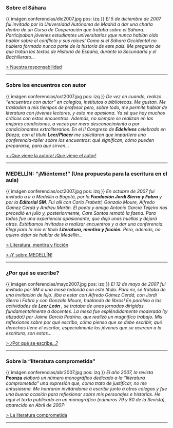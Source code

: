 ### Sobre el Sáhara

 {{ imágen conferencias/dic2007.jpg pos: izq }}
_El 5 de diciembre de 2007 fui invitado por la Universidad Autónoma de Madrid
a dar una charla dentro de un Curso de Cooperación que trataba sobre el
Sáhara. Participaban jóvenes estudiantes universitarios ¡que nunca habían
oído hablar sobre el conflicto y sus raíces! Como si el Sáhara Occidental no
hubiera formado nunca parte de la historia de este país. Me pregunto de qué
tratan los textos de Historia de España, durante la Secundaria y el
Bachillerato…_

[> Nuestra responsabilidad](/conferencias/sahara-conferencia-autonoma)

* * *

### Sobre los encuentros con autor

 {{ imágen conferencias/oct2007.jpg pos: izq }}
_De vez en cuando, realizo “encuentros con autor” en colegios, institutos o
bibliotecas. Me gustan. Me trasladan a mis tiempos de profesor pero, sobre
todo, me permite hablar de literatura con jóvenes lectores, y esto me
apasiona. Ya sé que hay muchos críticos con estos encuentros. Además, no
siempre se realizan en las mejores condiciones, a veces por mero
desconocimiento o por condicionantes extraliterarios. En el II Congreso de
**Edelvives** celebrado en Baeza, con el título **Leer/Placer** me
solicitaron que impartiera una conferencia-taller sobre los encuentros: qué
significan, cómo pueden prepararse, para qué sirven…_

[> ¡Que viene la autora! ¡Que viene el
autor!](/conferencias/encuentros-edelvives-baeza)

* * *

### MEDELLÍN: “¡Miénteme!” (Una propuesta para la escritura en el aula)

 {{ imágen conferencias/oct2007.jpg pos: izq }}
_En octubre de 2007 fui invitado a ir a Medellín a Bogotá, por la **Fundación
Jordi Sierra y Fabra** y por la **Editorial SM**. Fui allí con Carlo
Frabetti, Gonzalo Moure, Alfredo Gómez Cerdá y Andreu Martín. El poeta y
amigo Antonio García Teijeiro nos precedió en julio y, posteriormente, Care
Santos remató la faena. Para todos fue una experiencia apasionante, que dejó
unas huellas y dejará otras. Estábamos invitados a realizar encuentros y a
dar una conferencia. Elegí para la mía el título **Literatura, mentira y
ficción.** Pero, además, no quiero dejar de hablar de Medellín…_

[> Literatura, mentira y ficción](/conferencias/literaturaficcion)

[> ¡Y sobre MEDELLÍN!](/conferencias/medellin)

* * *

### ¿Por qué se escribe?

 {{ imágen conferencias/mayo2007.jpg pos: izq }}
_El 12 de mayo de 2007 fui invitado por SM a una mesa redonda con este
título. Para mí, se trataba de una invitación de lujo. ¡Iba a estar con
Alfredo Gómez Cerdá, con Jordi Sierra i Fabra y con Gonzalo Moure, hablando
de libros! En paralelo a las actividades de **Leer León** , se trataba de
unas jornadas dirigidas fundamentalmente a docentes. La mesa fue
espléndidamente moderada (¡y atizada!) por Jaime García Padrino, que realizó
un magnífico trabajo. Mis reflexiones sobre por qué escribo, cómo pienso que
se debe escribir, qué derechos tiene el escritor, especialmente los jóvenes
que se acercan a la escritura, son estas…_

[> ¿Por qué se escribe…?](/conferencias/escribir-leerleon)

* * *

### Sobre la “literatura comprometida”

 {{ imágen conferencias/abr2007.jpg pos: izq }}
_El año 2007, la revista_ **Peonza** _elaboró un número monográfico dedicado
a la “literatura comprometida” una expresión que, como trato de justificar,
no me entusiasma. Me honraron invitándome a escribir junto a otros colegas y
fue una buena ocasión para reflexionar sobre mis personajes e historias. He
aquí el texto publicado en un monográfico (números 79 y 80 de la Revista),
aparecido en Abril de 2007:_

[> La literatura comprometida](/conferencias/comprometida)

* * *
